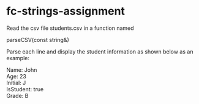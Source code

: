 # fc-strings-assignment

Read the csv file students.csv in a function named      

parseCSV(const string&)     

Parse each line and display the student information as shown below as an example:     

   

Name: John   
Age: 23   
Initial: J   
IsStudent: true   
Grade: B   

